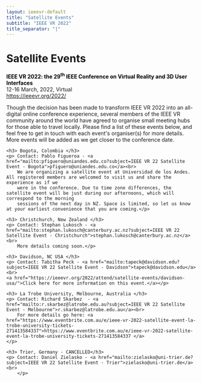 ```yaml
---
layout: ieeevr-default
title: "Satellite Events"
subtitle: "IEEE VR 2022"
title_separator: "|"
---
```



<div>
    <h1 id="satellite-events"> Satellite Events </h1>
    <p>
        <strong style="color: black">IEEE VR 2022: the 29<sup>th</sup> IEEE Conference on Virtual Reality and 3D User Interfaces</strong>
        <br /> 
        12-16 March, 2022, Virtual
        <br />
        <a href="https://ieeevr.org/2022/">https://ieeevr.org/2022/</a>
    </p>
    <p>
        Though the decision has been made to transform IEEE VR 2022 into an all-digital online conference experience, several members 
        of the IEEE VR community around the world have agreed to organise small meeting hubs for those able to travel locally. 
        Please find a list of these events below, and feel free to get in touch with each event's organiser(s) for more details. 
        More events will be added as we get closer to the conference date.
    </p>

    <h3> Bogota, Colombia </h3>
    <p> Contact: Pablo Figueroa - <a href="mailto:pfiguero@uniandes.edu.co?subject=IEEE VR 22 Satellite Event - Bogota">pfiguero@uniandes.edu.co</a><br>
        We are organizing a satellite event at Universidad de los Andes. All registered members are welcomed to visit us and share the experience as if we 
        were in the conference. Due to time zone differences, the satellite event will be just during our afternoons, which will correspond to the morning 
        sessions of the next day in NZ. Space is limited, so let us know at your earliest convenience that you are coming.</p>
    
    <h3> Christchurch, New Zealand </h3>
    <p> Contact: Stephan Lukosch - <a href="mailto:stephan.lukosch@canterbury.ac.nz?subject=IEEE VR 22 Satellite Event - Christchurch">stephan.lukosch@canterbury.ac.nz</a><br>
        More details coming soon.</p>

    <h3> Davidson, NC USA </h3>
    <p> Contact: Tabitha Peck - <a href="mailto:tapeck@davidson.edu?subject=IEEE VR 22 Satellite Event - Davidson">tapeck@davidson.edu</a><br>
    <a href="https://ieeevr.org/2022/attend/satellite-events/davidson-usa/">Click here for more information on this event.</a></p>

    <h3> La Trobe University, Melbourne, Australia </h3>
    <p> Contact: Richard Skarbez  - <a href="mailto:r.skarbez@latrobe.edu.au?subject=IEEE VR 22 Satellite Event - Melbourne">r.skarbez@latrobe.edu.au</a><br>
        For more details go here: <a href="https://www.eventbrite.com.au/e/ieee-vr-2022-satellite-event-la-trobe-university-tickets-271413584337">https://www.eventbrite.com.au/e/ieee-vr-2022-satellite-event-la-trobe-university-tickets-271413584337 </a>
    </p>

    <h3> Trier, Germany - CANCELLED</h3>
    <p> Contact: Daniel Zielasko - <a href="mailto:zielasko@uni-trier.de?subject=IEEE VR 22 Satellite Event - Trier">zielasko@uni-trier.de</a><br>
        </p>
    
    
</div>